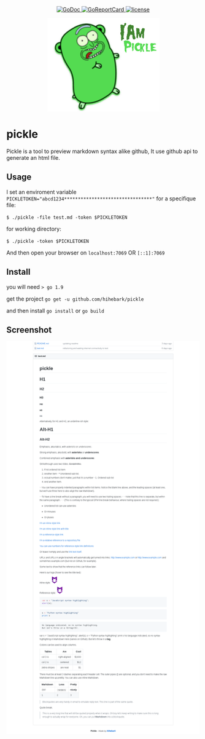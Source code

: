 <p align="center">
  <a href="https://godoc.org/github.com/hihebark/pickle">
    <img src="https://godoc.org/github.com/hihebark/pickle?status.svg" alt="GoDoc">
  </a>
  <a href="https://goreportcard.com/report/github.com/hihebark/pickle">
    <img src="https://goreportcard.com/badge/github.com/hihebark/pickle" alt="GoReportCard">
  </a>
  <a href="https://github.com/hihebark/pickle/blob/master/LICENSE">
    <img src="https://img.shields.io/aur/license/yaourt.svg" alt="license">
  </a>
</p>

<p align="center"><img src="iampickle.jpg"></p>

# pickle

Pickle is a tool to preview markdown syntax alike github, It use github api to generate an html file.

## Usage

I set an enviroment variable `PICKLETOKEN="abcd1234********************************"`
for a specifique file:

`$ ./pickle -file test.md -token $PICKLETOKEN`

for working directory:

`$ ./pickle -token $PICKLETOKEN`

And then open your browser on `localhost:7069` OR `[::1]:7069`

## Install

you will need `> go 1.9`

get the project `go get -u github.com/hihebark/pickle`

and then install `go install` or `go build`

## Screenshot

![screenshot](picklescreenshot.png "screenshot")
